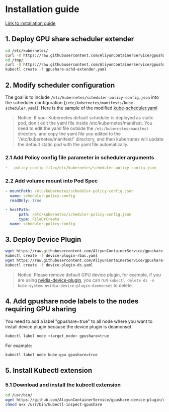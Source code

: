 # Installation guide
[Link to installation guide](https://github.com/AliyunContainerService/gpushare-scheduler-extender/blob/master/docs/install.md?spm=a2c65.11461447.0.0.5d8b51batZVMzf&file=install.md)
## 1\. Deploy GPU share scheduler extender
```bash
cd /etc/kubernetes/
curl -O https://raw.githubusercontent.com/AliyunContainerService/gpushare-scheduler-extender/master/config/scheduler-policy-config.json
cd /tmp/
curl -O https://raw.githubusercontent.com/AliyunContainerService/gpushare-scheduler-extender/master/config/gpushare-schd-extender.yaml
kubectl create -f gpushare-schd-extender.yaml
```
## 2\. Modify scheduler configuration
The goal is to include `/etc/kubernetes/scheduler-policy-config.json` into the scheduler configuration (`/etc/kubernetes/manifests/kube-scheduler.yaml`).
Here is the sample of the modified [kube-scheduler.yaml](https://github.com/AliyunContainerService/gpushare-scheduler-extender/blob/master/config/kube-scheduler.yaml)
> Notice: If your Kubernetes default scheduler is deployed as static pod, don't edit the yaml file inside /etc/kubernetes/manifest. You need to edit the yaml file outside the `/etc/kubernetes/manifest` directory. and copy the yaml file you edited to the '/etc/kubernetes/manifest/' directory, and then kubernetes will update the default static pod with the yaml file automatically.
### 2.1 Add Policy config file parameter in scheduler arguments
```yaml
- --policy-config-file=/etc/kubernetes/scheduler-policy-config.json
```
### 2.2 Add volume mount into Pod Spec
```yaml
- mountPath: /etc/kubernetes/scheduler-policy-config.json
  name: scheduler-policy-config
  readOnly: true
```
```yaml
- hostPath:
      path: /etc/kubernetes/scheduler-policy-config.json
      type: FileOrCreate
  name: scheduler-policy-config
```
## 3\. Deploy Device Plugin
```bash
wget https://raw.githubusercontent.com/AliyunContainerService/gpushare-device-plugin/master/device-plugin-rbac.yaml
kubectl create -f device-plugin-rbac.yaml
wget https://raw.githubusercontent.com/AliyunContainerService/gpushare-device-plugin/master/device-plugin-ds.yaml
kubectl create -f device-plugin-ds.yaml
```
> Notice: Please remove default GPU device plugin, for example, if you are using [nvidia-device-plugin](https://github.com/NVIDIA/k8s-device-plugin/blob/v1.11/nvidia-device-plugin.yml), you can run `kubectl delete ds -n kube-system nvidia-device-plugin-daemonset` to delete.
## 4\. Add gpushare node labels to the nodes requiring GPU sharing
You need to add a label "gpushare=true" to all node where you want to install device plugin because the device plugin is deamonset. 
```bash
kubectl label node <target_node> gpushare=true
```
For example:
```bash
kubectl label node kube-gpu gpushare=true
```
## 5\. Install Kubectl extension
### 5.1 Download and install the kubectl extension
```bash
cd /usr/bin/
wget https://github.com/AliyunContainerService/gpushare-device-plugin/releases/download/v0.3.0/kubectl-inspect-gpushare
chmod u+x /usr/bin/kubectl-inspect-gpushare
```
